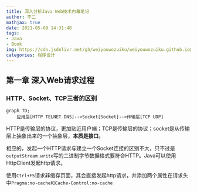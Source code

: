 ```yaml
---
title: 深入分析Java Web技术内幕笔记
author: 不二
mathjax: true
date: 2021-05-09 14:31:48
tags: 
- Java
- Book
img: https://cdn.jsdelivr.net/gh/weiyouwozuiku/weiyouwozuiku.github.io@src/source/_posts/PageImg/程序设计/web.png
categories: 程序设计
---
```


## 第一章 深入Web请求过程



### HTTP、Socket、TCP三者的区别

```mermaid
graph TD;
	应用层[HTTP TELNET DNS]-->Socket[Socket]-->传输层[TCP UDP]
```

HTTP是传输层的协议，更加贴近用户端；TCP是传输层的协议；socket是从传输层上抽象出来的一个抽象层，**本质是接口**。

相应的，发起一个HTTP请求与建立一个Socket连接的区别不大，只不过是`outputStream.write`写的二进制字节数据格式要符合HTTP。Java可以使用HttpClient发起http请求。

使用`Ctrl+F5`请求非缓存页面，其会直接发起http请求，并添加两个属性在请求头中`Pragma:no-cache和Cache-Control:no-cache`

